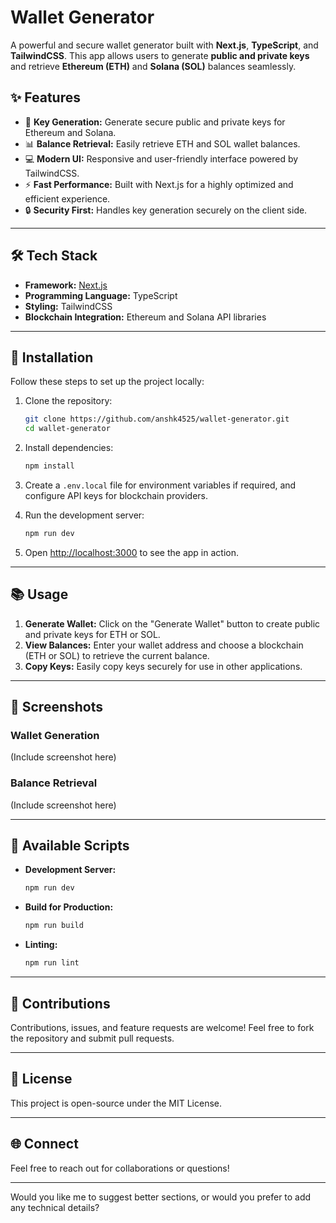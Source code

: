 # Wallet Generator  

A powerful and secure wallet generator built with **Next.js**, **TypeScript**, and **TailwindCSS**. This app allows users to generate **public and private keys** and retrieve **Ethereum (ETH)** and **Solana (SOL)** balances seamlessly.  

## ✨ Features  

- 🔐 **Key Generation:** Generate secure public and private keys for Ethereum and Solana.  
- 📊 **Balance Retrieval:** Easily retrieve ETH and SOL wallet balances.  
- 💻 **Modern UI:** Responsive and user-friendly interface powered by TailwindCSS.  
- ⚡ **Fast Performance:** Built with Next.js for a highly optimized and efficient experience.  
- 🔒 **Security First:** Handles key generation securely on the client side.  

---

## 🛠 Tech Stack  

- **Framework:** [Next.js](https://nextjs.org/)  
- **Programming Language:** TypeScript  
- **Styling:** TailwindCSS  
- **Blockchain Integration:** Ethereum and Solana API libraries  

---

## 🚀 Installation  

Follow these steps to set up the project locally:  

1. Clone the repository:  
   ```bash
   git clone https://github.com/anshk4525/wallet-generator.git
   cd wallet-generator
   ```

2. Install dependencies:  
   ```bash
   npm install
   ```

3. Create a `.env.local` file for environment variables if required, and configure API keys for blockchain providers.  

4. Run the development server:  
   ```bash
   npm run dev
   ```

5. Open [http://localhost:3000](http://localhost:3000) to see the app in action.

---

## 📚 Usage  

1. **Generate Wallet:** Click on the "Generate Wallet" button to create public and private keys for ETH or SOL.  
2. **View Balances:** Enter your wallet address and choose a blockchain (ETH or SOL) to retrieve the current balance.  
3. **Copy Keys:** Easily copy keys securely for use in other applications.

---

## 📸 Screenshots  

### Wallet Generation  
(Include screenshot here)  

### Balance Retrieval  
(Include screenshot here)  

---

## 🔧 Available Scripts  

- **Development Server:**  
  ```bash
  npm run dev
  ```  

- **Build for Production:**  
  ```bash
  npm run build
  ```  

- **Linting:**  
  ```bash
  npm run lint
  ```

---

## 🤝 Contributions  

Contributions, issues, and feature requests are welcome! Feel free to fork the repository and submit pull requests.  

---

## 📄 License  

This project is open-source under the MIT License.  

---

## 🌐 Connect  

Feel free to reach out for collaborations or questions!  

---

Would you like me to suggest better sections, or would you prefer to add any technical details?